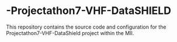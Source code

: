 # -Projectathon7-VHF-DataSHIELD
This repository contains the source code and configuration for the  Projectathon7-VHF-DataShield project within the MII.
